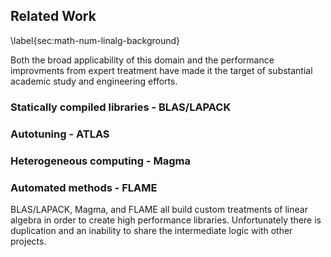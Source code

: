 
Related Work
------------

\label{sec:math-num-linalg-background}

Both the broad applicability of this domain and the performance improvments from expert treatment have made it the target of substantial academic study and engineering efforts.

### Statically compiled libraries - BLAS/LAPACK

### Autotuning - ATLAS

### Heterogeneous computing - Magma

### Automated methods - FLAME

BLAS/LAPACK, Magma, and FLAME all build custom treatments of linear algebra in order to create high performance libraries.  Unfortunately there is duplication and an inability to share the intermediate logic with other projects.  
